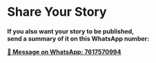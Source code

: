 <html>
<head>
</head>
<body bg color="green">        
        <h1>Share Your Story</h1>
        <p><h4>If you also want your story to be published,<br>
        send a summary of it on this WhatsApp number:</p>
        <a class="whatsapp-link" href="https://wa.me/917617570994" target="_blank">
            📱 Message on WhatsApp: 7617570994
        </a>
</body>
</html>
